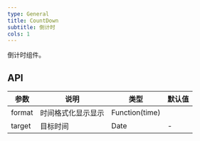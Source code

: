 ```yaml
---
type: General
title: CountDown 
subtitle: 倒计时
cols: 1
---
```


倒计时组件。

## API

| 参数      | 说明                                      | 类型         | 默认值 |
|----------|------------------------------------------|-------------|-------|
| format | 时间格式化显示显示 | Function(time) |  |
| target | 目标时间 | Date | - |
